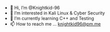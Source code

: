 - 👋 Hi, I’m @Knightkid-96
- 👀 I’m interested in Kali Linux & Cyber Security
- 🌱 I’m currently learning C++ and Testing
- 📫 How to reach me ... knightkid96@pm.me
<!---
Knightkid-96/Knightkid-96 is a ✨ special ✨ repository because its `README.md` (this file) appears on your GitHub profile.
You can click the Preview link to take a look at your changes.
--->
